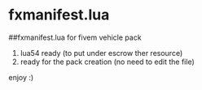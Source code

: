 # fxmanifest.lua
##fxmanifest.lua for fivem vehicle pack
1. lua54 ready (to put under escrow ther resource)
2. ready for the pack creation (no need to edit the file)


enjoy :)
